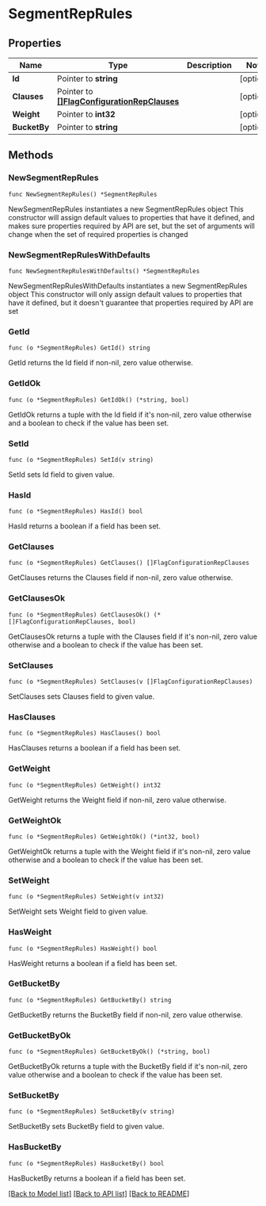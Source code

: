 # SegmentRepRules

## Properties

Name | Type | Description | Notes
------------ | ------------- | ------------- | -------------
**Id** | Pointer to **string** |  | [optional] 
**Clauses** | Pointer to [**[]FlagConfigurationRepClauses**](FlagConfigurationRepClauses.md) |  | [optional] 
**Weight** | Pointer to **int32** |  | [optional] 
**BucketBy** | Pointer to **string** |  | [optional] 

## Methods

### NewSegmentRepRules

`func NewSegmentRepRules() *SegmentRepRules`

NewSegmentRepRules instantiates a new SegmentRepRules object
This constructor will assign default values to properties that have it defined,
and makes sure properties required by API are set, but the set of arguments
will change when the set of required properties is changed

### NewSegmentRepRulesWithDefaults

`func NewSegmentRepRulesWithDefaults() *SegmentRepRules`

NewSegmentRepRulesWithDefaults instantiates a new SegmentRepRules object
This constructor will only assign default values to properties that have it defined,
but it doesn't guarantee that properties required by API are set

### GetId

`func (o *SegmentRepRules) GetId() string`

GetId returns the Id field if non-nil, zero value otherwise.

### GetIdOk

`func (o *SegmentRepRules) GetIdOk() (*string, bool)`

GetIdOk returns a tuple with the Id field if it's non-nil, zero value otherwise
and a boolean to check if the value has been set.

### SetId

`func (o *SegmentRepRules) SetId(v string)`

SetId sets Id field to given value.

### HasId

`func (o *SegmentRepRules) HasId() bool`

HasId returns a boolean if a field has been set.

### GetClauses

`func (o *SegmentRepRules) GetClauses() []FlagConfigurationRepClauses`

GetClauses returns the Clauses field if non-nil, zero value otherwise.

### GetClausesOk

`func (o *SegmentRepRules) GetClausesOk() (*[]FlagConfigurationRepClauses, bool)`

GetClausesOk returns a tuple with the Clauses field if it's non-nil, zero value otherwise
and a boolean to check if the value has been set.

### SetClauses

`func (o *SegmentRepRules) SetClauses(v []FlagConfigurationRepClauses)`

SetClauses sets Clauses field to given value.

### HasClauses

`func (o *SegmentRepRules) HasClauses() bool`

HasClauses returns a boolean if a field has been set.

### GetWeight

`func (o *SegmentRepRules) GetWeight() int32`

GetWeight returns the Weight field if non-nil, zero value otherwise.

### GetWeightOk

`func (o *SegmentRepRules) GetWeightOk() (*int32, bool)`

GetWeightOk returns a tuple with the Weight field if it's non-nil, zero value otherwise
and a boolean to check if the value has been set.

### SetWeight

`func (o *SegmentRepRules) SetWeight(v int32)`

SetWeight sets Weight field to given value.

### HasWeight

`func (o *SegmentRepRules) HasWeight() bool`

HasWeight returns a boolean if a field has been set.

### GetBucketBy

`func (o *SegmentRepRules) GetBucketBy() string`

GetBucketBy returns the BucketBy field if non-nil, zero value otherwise.

### GetBucketByOk

`func (o *SegmentRepRules) GetBucketByOk() (*string, bool)`

GetBucketByOk returns a tuple with the BucketBy field if it's non-nil, zero value otherwise
and a boolean to check if the value has been set.

### SetBucketBy

`func (o *SegmentRepRules) SetBucketBy(v string)`

SetBucketBy sets BucketBy field to given value.

### HasBucketBy

`func (o *SegmentRepRules) HasBucketBy() bool`

HasBucketBy returns a boolean if a field has been set.


[[Back to Model list]](../README.md#documentation-for-models) [[Back to API list]](../README.md#documentation-for-api-endpoints) [[Back to README]](../README.md)


